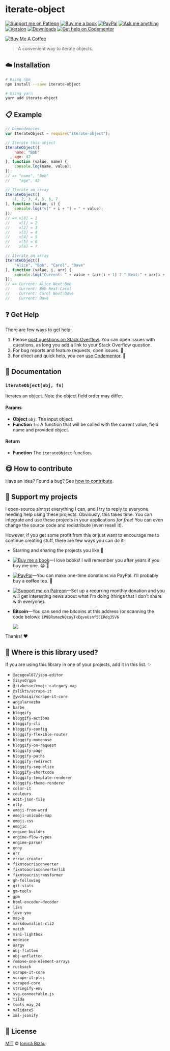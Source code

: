 <!-- Please do not edit this file. Edit the `blah` field in the `package.json` instead. If in doubt, open an issue. -->


















# iterate-object

 [![Support me on Patreon][badge_patreon]][patreon] [![Buy me a book][badge_amazon]][amazon] [![PayPal][badge_paypal_donate]][paypal-donations] [![Ask me anything](https://img.shields.io/badge/ask%20me-anything-1abc9c.svg)](https://github.com/IonicaBizau/ama) [![Version](https://img.shields.io/npm/v/iterate-object.svg)](https://www.npmjs.com/package/iterate-object) [![Downloads](https://img.shields.io/npm/dt/iterate-object.svg)](https://www.npmjs.com/package/iterate-object) [![Get help on Codementor](https://cdn.codementor.io/badges/get_help_github.svg)](https://www.codementor.io/@johnnyb?utm_source=github&utm_medium=button&utm_term=johnnyb&utm_campaign=github)

<a href="https://www.buymeacoffee.com/H96WwChMy" target="_blank"><img src="https://www.buymeacoffee.com/assets/img/custom_images/yellow_img.png" alt="Buy Me A Coffee"></a>







> A convenient way to iterate objects.

















## :cloud: Installation

```sh
# Using npm
npm install --save iterate-object

# Using yarn
yarn add iterate-object
```













## :clipboard: Example



```js
// Dependencies
var IterateObject = require("iterate-object");

// Iterate this object
IterateObject({
    name: "Bob"
  , age: 42
}, function (value, name) {
    console.log(name, value);
});
// => "name", "Bob"
//    "age", 42

// Iterate an array
IterateObject([
    1, 2, 3, 4, 5, 6, 7
], function (value, i) {
    console.log("v[" + i + "] = " + value);
});
// => v[0] = 1
//    v[1] = 2
//    v[2] = 3
//    v[3] = 4
//    v[4] = 5
//    v[5] = 6
//    v[6] = 7

// Iterate an array
IterateObject([
    "Alice", "Bob", "Carol", "Dave"
], function (value, i, arr) {
    console.log("Current: " + value + (arr[i + 1] ? " Next:" + arr[i + 1] : ""));
});
// => Current: Alice Next:Bob
//    Current: Bob Next:Carol
//    Current: Carol Next:Dave
//    Current: Dave
```












## :question: Get Help

There are few ways to get help:



 1. Please [post questions on Stack Overflow](https://stackoverflow.com/questions/ask). You can open issues with questions, as long you add a link to your Stack Overflow question.
 2. For bug reports and feature requests, open issues. :bug:
 3. For direct and quick help, you can [use Codementor](https://www.codementor.io/johnnyb). :rocket:







## :memo: Documentation


### `iterateObject(obj, fn)`
Iterates an object. Note the object field order may differ.

#### Params

- **Object** `obj`: The input object.
- **Function** `fn`: A function that will be called with the current value, field name and provided object.

#### Return
- **Function** The `iterateObject` function.














## :yum: How to contribute
Have an idea? Found a bug? See [how to contribute][contributing].


## :sparkling_heart: Support my projects
I open-source almost everything I can, and I try to reply to everyone needing help using these projects. Obviously,
this takes time. You can integrate and use these projects in your applications *for free*! You can even change the source code and redistribute (even resell it).

However, if you get some profit from this or just want to encourage me to continue creating stuff, there are few ways you can do it:


 - Starring and sharing the projects you like :rocket:
 - [![Buy me a book][badge_amazon]][amazon]—I love books! I will remember you after years if you buy me one. :grin: :book:
 - [![PayPal][badge_paypal]][paypal-donations]—You can make one-time donations via PayPal. I'll probably buy a ~~coffee~~ tea. :tea:
 - [![Support me on Patreon][badge_patreon]][patreon]—Set up a recurring monthly donation and you will get interesting news about what I'm doing (things that I don't share with everyone).
 - **Bitcoin**—You can send me bitcoins at this address (or scanning the code below): `1P9BRsmazNQcuyTxEqveUsnf5CERdq35V6`

    ![](https://i.imgur.com/z6OQI95.png)


Thanks! :heart:
















## :dizzy: Where is this library used?
If you are using this library in one of your projects, add it in this list. :sparkles:

 - `@acegoal07/json-editor`
 - `@isysd/gpm`
 - `@rivkesse/emoji-category-map`
 - `@slikts/scrape-it`
 - `@ywzhaiqi/scrape-it-core`
 - `angularvezba`
 - `barbe`
 - `bloggify`
 - `bloggify-actions`
 - `bloggify-cli`
 - `bloggify-config`
 - `bloggify-flexible-router`
 - `bloggify-mongoose`
 - `bloggify-on-request`
 - `bloggify-page`
 - `bloggify-paths`
 - `bloggify-redirect`
 - `bloggify-sequelize`
 - `bloggify-shortcode`
 - `bloggify-template-renderer`
 - `bloggify-theme-renderer`
 - `color-it`
 - `couleurs`
 - `edit-json-file`
 - `elly`
 - `emoji-from-word`
 - `emoji-unicode-map`
 - `emoji.css`
 - `emojic`
 - `engine-builder`
 - `engine-flow-types`
 - `engine-parser`
 - `enny`
 - `err`
 - `error-creator`
 - `fixmtoacrisconverter`
 - `fixmtoacrisconverterlib`
 - `fixmtoacristransformer`
 - `gh-following`
 - `git-stats`
 - `gm-tools`
 - `gpm`
 - `html-encoder-decoder`
 - `lien`
 - `love-you`
 - `map-o`
 - `markdownalint-cli2`
 - `match`
 - `mini-lightbox`
 - `nodeice`
 - `oargv`
 - `obj-flatten`
 - `obj-unflatten`
 - `remove-one-element-arrays`
 - `rucksack`
 - `scrape-it-core`
 - `scrape-it-plus`
 - `scraped-core`
 - `stringify-env`
 - `svg.connectable.js`
 - `tilda`
 - `tools_may_24`
 - `validate5`
 - `xml-jsonify`











## :scroll: License

[MIT][license] © [Ionică Bizău][website]






[license]: /LICENSE
[website]: https://ionicabizau.net
[contributing]: /CONTRIBUTING.md
[docs]: /DOCUMENTATION.md
[badge_patreon]: https://ionicabizau.github.io/badges/patreon.svg
[badge_amazon]: https://ionicabizau.github.io/badges/amazon.svg
[badge_paypal]: https://ionicabizau.github.io/badges/paypal.svg
[badge_paypal_donate]: https://ionicabizau.github.io/badges/paypal_donate.svg
[patreon]: https://www.patreon.com/ionicabizau
[amazon]: http://amzn.eu/hRo9sIZ
[paypal-donations]: https://www.paypal.com/cgi-bin/webscr?cmd=_s-xclick&hosted_button_id=RVXDDLKKLQRJW
